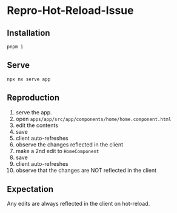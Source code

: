 # Repro-Hot-Reload-Issue

## Installation

`pnpm i`

## Serve

`npx nx serve app`

## Reproduction

1. serve the app.
2. open `apps/app/src/app/components/home/home.component.html`
3. edit the contents
4. save
5. client auto-refreshes
6. observe the changes reflected in the client
7. make a 2nd edit to `HomeComponent`
8. save
9. client auto-refreshes
10. observe that the changes are NOT reflected in the client

## Expectation

Any edits are always reflected in the client on hot-reload.
